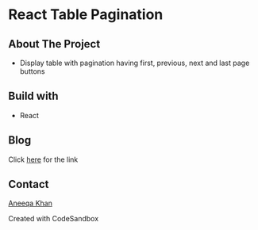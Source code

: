 # React Table Pagination

## About The Project
- Display table with pagination having first, previous, next and last page buttons

## Build with
- React

## Blog 
Click [here](https://dev.to/aneeqakhan/building-dynamic-table-pagination-in-react-js-ga0) for the link

## Contact
[Aneeqa Khan](https://twitter.com/Aneeqa_Khan25)

Created with CodeSandbox
